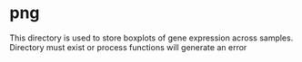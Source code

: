 # png 

This directory is used to store boxplots of gene expression across samples. Directory must exist or process functions will generate an error 
